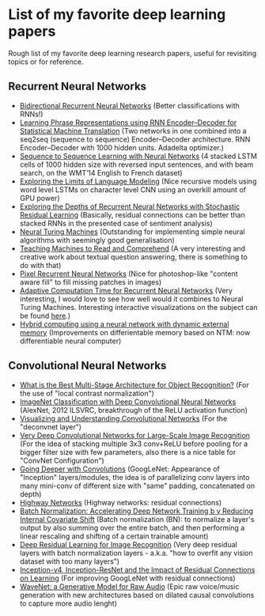 # List of my favorite deep learning papers

Rough list of my favorite deep learning research papers, useful for revisiting topics or for reference.


## Recurrent Neural Networks

- [Bidirectional Recurrent Neural Networks](http://www.di.ufpe.br/~fnj/RNA/bibliografia/BRNN.pdf) (Better classifications with RNNs!)
- [Learning Phrase Representations using RNN Encoder–Decoder for Statistical Machine Translation](https://arxiv.org/pdf/1406.1078v3.pdf) (Two networks in one combined into a seq2seq (sequence to sequence) Encoder–Decoder architecture. RNN Encoder–Decoder with 1000 hidden units. Adadelta optimizer.)
- [Sequence to Sequence Learning
with Neural Networks](http://papers.nips.cc/paper/5346-sequence-to-sequence-learning-with-neural-networks.pdf) (4 stacked LSTM cells of 1000 hidden size with reversed input sentences, and with beam search, on the WMT’14 English to French dataset)
- [Exploring the Limits of Language Modeling](https://arxiv.org/pdf/1602.02410.pdf) (Nice recursive models using word level LSTMs on character level CNN using an overkill amount of GPU power)
- [Exploring the Depths of Recurrent Neural Networks with Stochastic Residual Learning](https://cs224d.stanford.edu/reports/PradhanLongpre.pdf) (Basically, residual connections can be better than stacked RNNs in the presented case of sentiment analysis)
- [Neural Turing Machines](https://arxiv.org/pdf/1410.5401v2.pdf) (Outstanding for implementing simple neural algorithms with seemingly good generalisation)
- [Teaching Machines to Read and Comprehend](https://arxiv.org/pdf/1506.03340v3.pdf) (A very interesting and creative work about textual question answering, there is something to do with that)
- [Pixel Recurrent Neural Networks](https://arxiv.org/pdf/1601.06759.pdf) (Nice for photoshop-like "content aware fill" to fill missing patches in images)
- [Adaptive Computation Time for Recurrent Neural Networks](https://arxiv.org/pdf/1603.08983v4.pdf) (Very interesting, I would love to see how well would it combines to Neural Turing Machines. Interesting interactive visualizations on the subject can be found [here](http://distill.pub/2016/augmented-rnns/).)
- [Hybrid computing using a neural network with dynamic external memory](http://www.nature.com/articles/nature20101.epdf?author_access_token=ImTXBI8aWbYxYQ51Plys8NRgN0jAjWel9jnR3ZoTv0MggmpDmwljGswxVdeocYSurJ3hxupzWuRNeGvvXnoO8o4jTJcnAyhGuZzXJ1GEaD-Z7E6X_a9R-xqJ9TfJWBqz) (Improvements on differientable memory based on NTM: now differentiable neural computer)


## Convolutional Neural Networks

- [What is the Best Multi-Stage Architecture for Object Recognition?](http://yann.lecun.com/exdb/publis/pdf/jarrett-iccv-09.pdf) (For the use of "local contrast normalization")
- [ImageNet Classification with Deep Convolutional Neural Networks](http://www.cs.toronto.edu/~fritz/absps/imagenet.pdf) (AlexNet, 2012 ILSVRC, breakthrough of the ReLU activation function)
- [Visualizing and Understanding Convolutional Networks](https://arxiv.org/pdf/1311.2901v3.pdf) (For the "deconvnet layer")
- [Very Deep Convolutional Networks for Large-Scale Image Recognition](https://arxiv.org/pdf/1409.1556v6.pdf) (For the idea of stacking multiple 3x3 conv+ReLU before pooling for a bigger filter size with few parameters, also there is a nice table for "ConvNet Configuration")
- [Going Deeper with Convolutions](http://www.cv-foundation.org/openaccess/content_cvpr_2015/papers/Szegedy_Going_Deeper_With_2015_CVPR_paper.pdf) (GoogLeNet: Appearance of "Inception" layers/modules, the idea is of parallelizing conv layers into many mini-conv of different size with "same" padding, concatenated on depth)
- [Highway Networks](https://arxiv.org/pdf/1505.00387v2.pdf) (Highway networks: residual connections)
- [Batch Normalization: Accelerating Deep Network Training b
y Reducing Internal Covariate Shift](https://arxiv.org/pdf/1502.03167v3.pdf) (Batch normalization (BN): to normalize a layer's output by also summing over the entire batch, and then performing a linear rescaling and shifting of a certain trainable amount)
- [Deep Residual Learning for Image Recognition](https://arxiv.org/pdf/1512.03385v1.pdf) (Very deep residual layers with batch normalization layers - a.k.a. "how to overfit any vision dataset with too many layers")
- [Inception-v4, Inception-ResNet and the Impact of Residual Connections on Learning](https://arxiv.org/pdf/1602.07261v2.pdf) (For improving GoogLeNet with residual connections)
- [WaveNet: a Generative Model for Raw Audio](https://arxiv.org/pdf/1609.03499v2.pdf) (Epic raw voice/music generation with new architectures based on dilated causal convolutions to capture more audio lenght)
